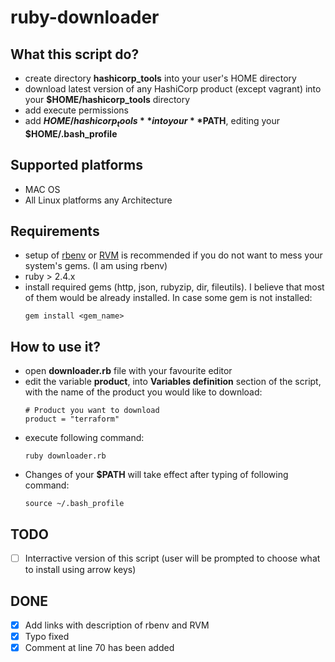 # ruby-downloader

## What this script do?
- create directory **hashicorp_tools** into your user's HOME directory
- download latest version of any HashiCorp product (except vagrant) into your **$HOME/hashicorp_tools** directory
- add execute permissions
- add **$HOME/hashicorp_tools** into your **$PATH**, editing your **$HOME/.bash_profile**

## Supported platforms
- MAC OS
- All Linux platforms any Architecture

## Requirements
- setup of [rbenv](https://github.com/rbenv/rbenv) or [RVM](https://rvm.io/rvm/install) is recommended if you do not want to mess your system's gems. (I am using rbenv)
- ruby > 2.4.x
- install required gems (http, json, rubyzip, dir, fileutils). I believe that most of them would be already installed. In case some gem is not installed: 
  ```
  gem install <gem_name>
  ```
## How to use it?
- open **downloader.rb** file with your favourite editor
- edit the variable **product**, into **Variables definition** section of the script, with the name of the product you would like to download:
  ```
  # Product you want to download
  product = "terraform"
  ```
- execute following command:
  ```
  ruby downloader.rb
  ```
- Changes of your **$PATH** will take effect after typing of following command:
  ```
  source ~/.bash_profile
  ```
## TODO
- [ ] Interractive version of this script (user will be prompted to choose what to install using arrow keys)

## DONE
- [x] Add links with description of rbenv and RVM
- [x] Typo fixed
- [x] Comment at line 70 has been added
